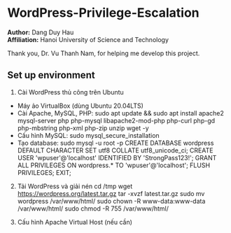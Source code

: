 # WordPress-Privilege-Escalation

**Author:** Dang Duy Hau <br>
**Affiliation:** Hanoi University of Science and Technology <br>

Thank you, Dr. Vu Thanh Nam, for helping me develop this project.

## Set up environment

1. Cài WordPress thủ công trên Ubuntu

- Máy ảo VirtualBox (dùng Ubuntu 20.04LTS)
- Cài Apache, MySQL, PHP:
  sudo apt update && sudo apt install apache2 mysql-server php php-mysql libapache2-mod-php php-curl php-gd php-mbstring php-xml php-zip unzip wget -y
- Cấu hình MySQL:
  sudo mysql_secure_installation
- Tạo database:
  sudo mysql -u root -p
  CREATE DATABASE wordpress DEFAULT CHARACTER SET utf8 COLLATE utf8_unicode_ci;
  CREATE USER 'wpuser'@'localhost' IDENTIFIED BY 'StrongPass123!';
  GRANT ALL PRIVILEGES ON wordpress.\* TO 'wpuser'@'localhost';
  FLUSH PRIVILEGES;
  EXIT;

2. Tải WordPress và giải nén
   cd /tmp
   wget https://wordpress.org/latest.tar.gz
   tar -xvzf latest.tar.gz
   sudo mv wordpress /var/www/html/
   sudo chown -R www-data:www-data /var/www/html/
   sudo chmod -R 755 /var/www/html/

3. Cấu hình Apache Virtual Host (nếu cần)
